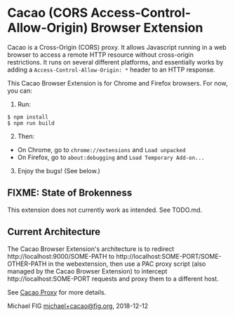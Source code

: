# Cacao (CORS Access-Control-Allow-Origin) Browser Extension

Cacao is a Cross-Origin (CORS) proxy.  It allows Javascript running in a web browser to access a remote HTTP resource without cross-origin restrictions.  It runs on several different platforms, and essentially works by adding a `Access-Control-Allow-Origin: *` header to an HTTP response.

This Cacao Browser Extension is for Chrome and Firefox browsers.  For now, you can:

1. Run:
```
$ npm install
$ npm run build
```

2. Then:
- On Chrome, go to `chrome://extensions` and `Load unpacked`
- On Firefox, go to `about:debugging` and `Load Temporary Add-on...`

3. Enjoy the bugs!  (See below.)

## FIXME: State of Brokenness

This extension does not currently work as intended.  See TODO.md.

## Current Architecture

The Cacao Browser Extension's architecture is to redirect http://localhost:9000/SOME-PATH to http://localhost:SOME-PORT/SOME-OTHER-PATH in the webextension, then use a PAC proxy script (also managed by the Cacao Browser Extension) to intercept http://localhost:SOME-PORT requests and proxy them to a different host.

See [Cacao Proxy](https://github.com/michaelfig/cacao) for more details.

Michael FIG <michael+cacao@fig.org>, 2018-12-12
